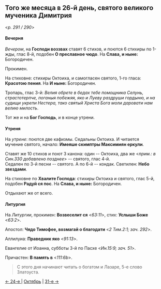 
## Того же месяца в 26-й день, святого великого мученика Димитрия

<*p. 291 / 290*>

#### Вечерня

*Вечером*, на **Господи воззвах** ставят 6 стихов, и поются 6 стихиры по 1-жды, глас 8-й, 
подобен **О преславное чюдо**. На **Слава, и ныне:** Богородичен. 

Прокимен. 

На стиховне: стихиры Октоиха, и самогласен святого, 1-го гласа: **Красотою пения**. 
На **И ныне:** Богородичен. 

Тропарь, глас 3-й: *Велия обрете в бедах тебе помощника Селунь, страстотерпче, поганыя побежяя, яко и Луеву 
раздруши гордыню, и на судищи укрепи Нестера, тако святый Христа Бога моли даровати нам велию милость*.  

Тот же и на **Бог Господь**, и в конце утрени. 

#### Утреня

На *утрене*: поются две кафизмы. Седальны Октоиха. 
И читается мучение святого, начало: **Имеяше скимптры Максимиян еркули**. 

Ставят же 10 стихов и поют 3 канона: один -- Октоиха, два же <*прим.: в Син.330 добавлено позднее*> -- святого, 
глас 4-й.  
Седален по 3-й песни -- святого. 
А по 6-й -- кондак. 
Светилен: **Небо звездами**. 

На стиховне по **Хвалите Господа**: стихиры Октоиха и святого, глас 5-й, подобен **Радуй ся пос**. 
На **Слава, и ныне:** Богородичен. 

Отдыхают же от всего.

#### Литургия

На *Литургии*, прокимен: **Возвеселит ся** <*63:11*>, стих: **Услыши Боже** <*63:2*>. 

Апостол: **Чядо Тимофее, возмагай о благодати** <*2 Тим.2:1; зач. 292*>. 

Аллилуиа: **Праведник яко** <*91:13*>. 

Евангелие от Иоанна, субботы 3-й по Пасхе <*Ин.15:9; зач. 51*>.

Причастен: **В память в** <*111:6b*>.

> С этого дня начинают читать о богатом и Лазаре, 5-е слово Златоуста. 

[← 24-е ](10_24_AST.ru.md) | [Октябрь](README.md#26-й) | [31-е →](10_31_AST.ru.md)
